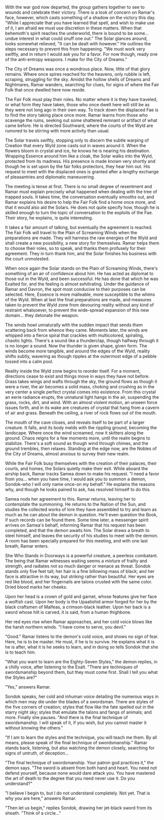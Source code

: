 With the war god now departed, the group gathers together to see to wounds and celebrate their victory. There is a look of concern on Ramar's face, however, which casts something of a shadow on the victory this day. "While I appreciate that you have learned that spell, and wish to make use of it, I am afraid we must use discretion in these matters. When that behemoth's spirit reaches the underworld, there is bound to be some... undue interest in what could snuff one out." The Solar glances around, looks somewhat relieved, "It can be dealt with however." He outlines the steps necessary to prevent this from happening. "We must work very swiftly, and in return I would ask you for a favor. For now though, ready one of the anti-entropy weapons. I make for the City of Dreams."

The City of Dreams was once a wondrous place. Now, little of that glory remains. Where once spires reached for the heavens, only rubble is left, scraping, struggling for the sky. Amidst the hollow shells of Dreams and Nightmares, Ramar wanders, searching for clues, for signs of where the Fair Folk that once dwelled here now reside.

The Fair Folk must play their roles. No matter where it is they have traveled, or what form they have taken, those who once dwelt here will still be as they were not long ago in their own way. To track down the displaced Fae is to find the story taking place once more. Ramar learns from those who scavenge the ruins, seeking out some shattered remnant or artifact of what came before. He is directed Southward, where the courts of the Wyld are rumored to be stirring with more activity than usual.

The Solar travels swiftly, stopping only to discern the subtle warping of Creation that every Wyld zone casts out in waves around it. When the flowers bloom in crystal and ice, he knows he is nearing his destination. Wrapping Essence around him like a cloak, the Solar walks into the Wyld, protected from its madness. His presence is made known very shortly and though he is set upon by the fair folks protectors, they hear him out. His request to meet with the displaced ones is granted after a lengthy exchange of pleasantries and diplomatic maneuvering.

The meeting is tense at first. There is no small degree of resentment and Ramar must explain precisely what happened when dealing with the tree of trapped souls. It takes time, the conversation eventually smooths out, and Ramar explains his desire to help the Fair Folk find a home once more, and that it would also aid the Solars. He does not quite specify how, though he is skilled enough to turn the topic of conversation to the exploits of the Fae. Their story, he explains, is quite interesting.

It takes a fair amount of talking, but eventually the agreement is reached. The Fair Folk will travel to the Plain of Screaming Winds when the preparations are made. They will harness the raw energies of the Wyld and shall create a new possibility, a new story for themselves. Ramar helps them to choose their roles, so to speak, and thanks them profusely for their agreement. They in turn thank him, and the Solar finishes his business with the court unmolested.

When once again the Solar stands on the Plain of Screaming Winds, there's something of an air of confidence about him. He has acted as diplomat to those out in the Wyld, and been successful. He has done that which he was Exalted for, and the feeling is almost exhilirating. Under the guidance of Ramar and Davron, the spot most conducive to their purposes can be selected. Here, Essence is more malleable, more susceptible to the whims of the Wyld. When at last the final preparations are made, and measures taken to prevent the Wyld zone from devouring reality without any kind of restraint whatsoever, to prevent the wide-spread expansion of this new domain... they detonate the weapon.

The winds howl unnaturally with the sudden impact that sends them scattering back from whence they came. Moments later, the winds are whipped into a fierce spiral that crackles with multicolored, spiraling, chaotic lights. There's a sound like a thunderclap, though halfway through it is no longer a sound. Now the thunder is given shape, given form. The winds become more tangible, and around the edges of the Wyld, reality shifts subtly, wavering as though ripples at the outermost edge of a pebble tossed into a calm pool.

Reality inside the Wyld zone begins to reorder itself. For a moment, directions cease to exist and things move in ways they have not before. Grass takes wings and wafts through the sky, the ground flows as though it were a river, the air becomes a solid mass, choking and crushing as in the very center a single perfect crystal comes into existence. From this crystal an eerie radiance erupts, the unnatural light hangs in the air, suspending the grass, rocks, dirt, and wind. With an almost violent motion, an unseen force issues forth, and in its wake are creatures of crystal that hang from a cavern of air and grass. Beneath the ceiling, a river of rock flows out of the mouth.

The mouth of the cave closes, and reveals itself to be part of a larger creature. It falls, and its body melds with the rippling ground, becoming the landscape. Where once the wind screamed, now it skitters along the ground. Chaos reigns for a few moments more, until the realm begins to stabilize. There's a soft sound as though wind through chimes, and the ground trembles, then relaxes. Standing at the edge now, are the Nobles of the City of Dreams, almost anxious to survey their new realm.

While the Fair Folk busy themselves with the creation of their palaces, their courts, and homes, the Solars quietly make their exit. While aboard the airship back, Ramar tracks Samea down to make his request. "I need a favor from you... when you have time, I would ask you to summon a demon, Sondok-who I will only name once-on my behalf." He explains the reasons why, and though he looks pained to ask, has resolved himself to do this.

Samea nods her agreement to this. Ramar returns, leaving her to contemplate the summoning. He returns to the Nation of the Sun, and studies the collected works of lore they have assembled to try and learn as much as he can about the demon in question. He'll even question the Book, if such records can be found there. Some time later, a messenger spirit arrives on Samea's behalf, informing Ramar that his request has been completed, and that the demon awaits him. The Solar draws a breath to steel himself, and leaves the security of his studies to meet with the demon. A room has been specially prepared for this meeting, and with one last breath, Ramar enters.

She Who Stands in Doorways is a powerful creature, a peerless combatant. The being that Ramar witnesses waiting seems a mixture of frailty and strength, and radiates not so much danger or menace as threat. Sondok stands only five feet tall; her hair is a fine billowing mass of black; and her face is attractive in its way, but striking rather than beautiful. Her eyes are red like blood, and her fingernails are talons crusted with the same color. Dried blood marks her cheeks.

Upon her head is a crown of gold and garnet, whose features give her face a wolfish cast. Upon her body is the Upaatishid armor forged for her by the black craftsmen of Malfeas, a crimson-black leather. Upon her back is a sword whose hilt is carved, it is said, from a human thighbone.

Her red eyes rise when Ramar approaches, and her cold voice blows like the harsh northern winds. "I have come to serve, you devil."

"Good." Ramar listens to the demon's cold voice, and shows no sign of fear. Here, he is to be master. He must, if he is to survive. He explains what it is he is after, what it is he seeks to learn, and in doing so tells Sondok that she is to teach him.

"What you want to learn are the Eighty-Seven Styles," the demon replies, in a chilly voice, after listening to the Exalt. "There are techniques of swordsmanship beyond them, but they must come first. Shall I tell you what the Styles are?"

"Yes," answers Ramar.

Sondok speaks, her cold and inhuman voice detailing the numerous ways in which men may die under the blades of a swordsman. There are styles of the five corners of creation; styles that flow like the fate spelled out in the starry night sky; styles that emulate the talons and fangs of animals; and more. Finally she pauses. "And there is the final technique of swordsmanship. I will speak of it, if you wish, but you cannot master it without knowing the others."

"If I am to learn the styles and the technique, you will teach me them. By all means, please speak of the final technique of swordsmanship." Ramar stands back, listening, but also watching the demon closely, searching for signs of untruth, of deception...

"The final technique of swordsmanship. Your patron god practices it," the demon says. "The sword is absent from both hand and heart. You need not defend yourself, because none would dare attack you. You have mastered the art of death to the degree that you need never use it. Do you understand?"

"I believe I begin to, but I do not understand completely. Not yet. That is why you are here," answers Ramar.

"Then let us begin," replies Sondok, drawing her jet-black sword from its sheath. "Think of a circle..."